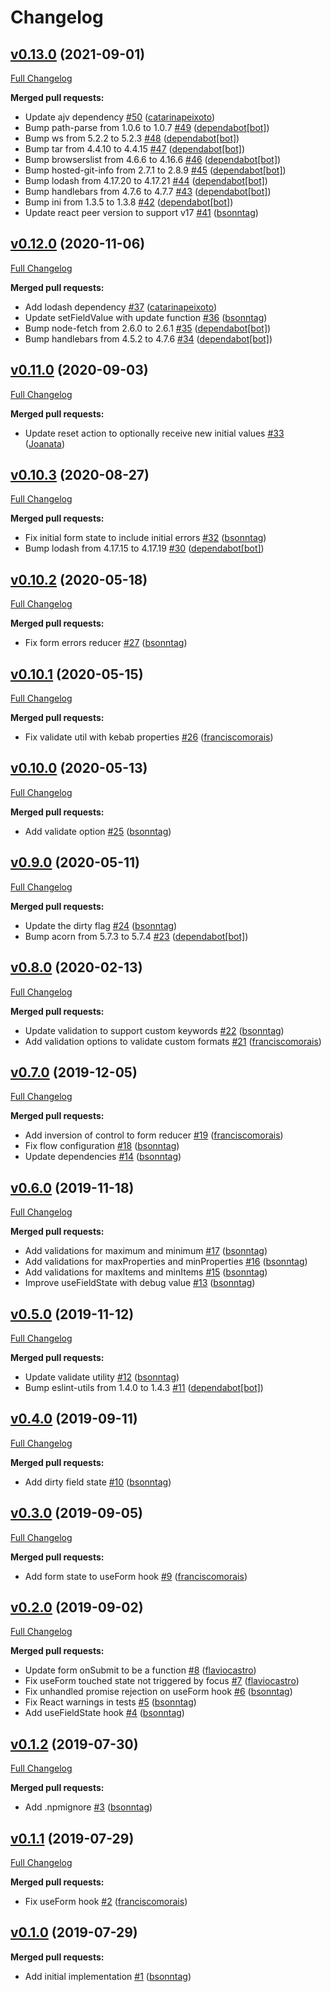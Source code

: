 # Changelog

## [v0.13.0](https://github.com/seegno/react-forms/tree/v0.13.0) (2021-09-01)
[Full Changelog](https://github.com/seegno/react-forms/compare/v0.12.0...v0.13.0)

**Merged pull requests:**

- Update ajv dependency [\#50](https://github.com/seegno/react-forms/pull/50) ([catarinapeixoto](https://github.com/catarinapeixoto))
- Bump path-parse from 1.0.6 to 1.0.7 [\#49](https://github.com/seegno/react-forms/pull/49) ([dependabot[bot]](https://github.com/apps/dependabot))
- Bump ws from 5.2.2 to 5.2.3 [\#48](https://github.com/seegno/react-forms/pull/48) ([dependabot[bot]](https://github.com/apps/dependabot))
- Bump tar from 4.4.10 to 4.4.15 [\#47](https://github.com/seegno/react-forms/pull/47) ([dependabot[bot]](https://github.com/apps/dependabot))
- Bump browserslist from 4.6.6 to 4.16.6 [\#46](https://github.com/seegno/react-forms/pull/46) ([dependabot[bot]](https://github.com/apps/dependabot))
- Bump hosted-git-info from 2.7.1 to 2.8.9 [\#45](https://github.com/seegno/react-forms/pull/45) ([dependabot[bot]](https://github.com/apps/dependabot))
- Bump lodash from 4.17.20 to 4.17.21 [\#44](https://github.com/seegno/react-forms/pull/44) ([dependabot[bot]](https://github.com/apps/dependabot))
- Bump handlebars from 4.7.6 to 4.7.7 [\#43](https://github.com/seegno/react-forms/pull/43) ([dependabot[bot]](https://github.com/apps/dependabot))
- Bump ini from 1.3.5 to 1.3.8 [\#42](https://github.com/seegno/react-forms/pull/42) ([dependabot[bot]](https://github.com/apps/dependabot))
- Update react peer version to support v17 [\#41](https://github.com/seegno/react-forms/pull/41) ([bsonntag](https://github.com/bsonntag))

## [v0.12.0](https://github.com/seegno/react-forms/tree/v0.12.0) (2020-11-06)
[Full Changelog](https://github.com/seegno/react-forms/compare/v0.11.0...v0.12.0)

**Merged pull requests:**

- Add lodash dependency [\#37](https://github.com/seegno/react-forms/pull/37) ([catarinapeixoto](https://github.com/catarinapeixoto))
- Update setFieldValue with update function [\#36](https://github.com/seegno/react-forms/pull/36) ([bsonntag](https://github.com/bsonntag))
- Bump node-fetch from 2.6.0 to 2.6.1 [\#35](https://github.com/seegno/react-forms/pull/35) ([dependabot[bot]](https://github.com/apps/dependabot))
- Bump handlebars from 4.5.2 to 4.7.6 [\#34](https://github.com/seegno/react-forms/pull/34) ([dependabot[bot]](https://github.com/apps/dependabot))

## [v0.11.0](https://github.com/seegno/react-forms/tree/v0.11.0) (2020-09-03)
[Full Changelog](https://github.com/seegno/react-forms/compare/v0.10.3...v0.11.0)

**Merged pull requests:**

- Update reset action to optionally receive new initial values [\#33](https://github.com/seegno/react-forms/pull/33) ([Joanata](https://github.com/Joanata))

## [v0.10.3](https://github.com/seegno/react-forms/tree/v0.10.3) (2020-08-27)
[Full Changelog](https://github.com/seegno/react-forms/compare/v0.10.2...v0.10.3)

**Merged pull requests:**

- Fix initial form state to include initial errors [\#32](https://github.com/seegno/react-forms/pull/32) ([bsonntag](https://github.com/bsonntag))
- Bump lodash from 4.17.15 to 4.17.19 [\#30](https://github.com/seegno/react-forms/pull/30) ([dependabot[bot]](https://github.com/apps/dependabot))

## [v0.10.2](https://github.com/seegno/react-forms/tree/v0.10.2) (2020-05-18)
[Full Changelog](https://github.com/seegno/react-forms/compare/v0.10.1...v0.10.2)

**Merged pull requests:**

- Fix form errors reducer [\#27](https://github.com/seegno/react-forms/pull/27) ([bsonntag](https://github.com/bsonntag))

## [v0.10.1](https://github.com/seegno/react-forms/tree/v0.10.1) (2020-05-15)
[Full Changelog](https://github.com/seegno/react-forms/compare/v0.10.0...v0.10.1)

**Merged pull requests:**

- Fix validate util with kebab properties [\#26](https://github.com/seegno/react-forms/pull/26) ([franciscomorais](https://github.com/franciscomorais))

## [v0.10.0](https://github.com/seegno/react-forms/tree/v0.10.0) (2020-05-13)
[Full Changelog](https://github.com/seegno/react-forms/compare/v0.9.0...v0.10.0)

**Merged pull requests:**

- Add validate option [\#25](https://github.com/seegno/react-forms/pull/25) ([bsonntag](https://github.com/bsonntag))

## [v0.9.0](https://github.com/seegno/react-forms/tree/v0.9.0) (2020-05-11)
[Full Changelog](https://github.com/seegno/react-forms/compare/v0.8.0...v0.9.0)

**Merged pull requests:**

- Update the dirty flag [\#24](https://github.com/seegno/react-forms/pull/24) ([bsonntag](https://github.com/bsonntag))
- Bump acorn from 5.7.3 to 5.7.4 [\#23](https://github.com/seegno/react-forms/pull/23) ([dependabot[bot]](https://github.com/apps/dependabot))

## [v0.8.0](https://github.com/seegno/react-forms/tree/v0.8.0) (2020-02-13)
[Full Changelog](https://github.com/seegno/react-forms/compare/v0.7.0...v0.8.0)

**Merged pull requests:**

- Update validation to support custom keywords [\#22](https://github.com/seegno/react-forms/pull/22) ([bsonntag](https://github.com/bsonntag))
- Add validation options to validate custom formats [\#21](https://github.com/seegno/react-forms/pull/21) ([franciscomorais](https://github.com/franciscomorais))

## [v0.7.0](https://github.com/seegno/react-forms/tree/v0.7.0) (2019-12-05)
[Full Changelog](https://github.com/seegno/react-forms/compare/v0.6.0...v0.7.0)

**Merged pull requests:**

- Add inversion of control to form reducer [\#19](https://github.com/seegno/react-forms/pull/19) ([franciscomorais](https://github.com/franciscomorais))
- Fix flow configuration [\#18](https://github.com/seegno/react-forms/pull/18) ([bsonntag](https://github.com/bsonntag))
- Update dependencies [\#14](https://github.com/seegno/react-forms/pull/14) ([bsonntag](https://github.com/bsonntag))

## [v0.6.0](https://github.com/seegno/react-forms/tree/v0.6.0) (2019-11-18)
[Full Changelog](https://github.com/seegno/react-forms/compare/v0.5.0...v0.6.0)

**Merged pull requests:**

- Add validations for maximum and minimum [\#17](https://github.com/seegno/react-forms/pull/17) ([bsonntag](https://github.com/bsonntag))
- Add validations for maxProperties and minProperties [\#16](https://github.com/seegno/react-forms/pull/16) ([bsonntag](https://github.com/bsonntag))
- Add validations for maxItems and minItems [\#15](https://github.com/seegno/react-forms/pull/15) ([bsonntag](https://github.com/bsonntag))
- Improve useFieldState with debug value [\#13](https://github.com/seegno/react-forms/pull/13) ([bsonntag](https://github.com/bsonntag))

## [v0.5.0](https://github.com/seegno/react-forms/tree/v0.5.0) (2019-11-12)
[Full Changelog](https://github.com/seegno/react-forms/compare/v0.4.0...v0.5.0)

**Merged pull requests:**

- Update validate utility [\#12](https://github.com/seegno/react-forms/pull/12) ([bsonntag](https://github.com/bsonntag))
- Bump eslint-utils from 1.4.0 to 1.4.3 [\#11](https://github.com/seegno/react-forms/pull/11) ([dependabot[bot]](https://github.com/apps/dependabot))

## [v0.4.0](https://github.com/seegno/react-forms/tree/v0.4.0) (2019-09-11)
[Full Changelog](https://github.com/seegno/react-forms/compare/v0.3.0...v0.4.0)

**Merged pull requests:**

- Add dirty field state [\#10](https://github.com/seegno/react-forms/pull/10) ([bsonntag](https://github.com/bsonntag))

## [v0.3.0](https://github.com/seegno/react-forms/tree/v0.3.0) (2019-09-05)
[Full Changelog](https://github.com/seegno/react-forms/compare/v0.2.0...v0.3.0)

**Merged pull requests:**

- Add form state to useForm hook [\#9](https://github.com/seegno/react-forms/pull/9) ([franciscomorais](https://github.com/franciscomorais))

## [v0.2.0](https://github.com/seegno/react-forms/tree/v0.2.0) (2019-09-02)
[Full Changelog](https://github.com/seegno/react-forms/compare/v0.1.2...v0.2.0)

**Merged pull requests:**

- Update form onSubmit to be a function [\#8](https://github.com/seegno/react-forms/pull/8) ([flaviocastro](https://github.com/flaviocastro))
- Fix useForm touched state not triggered by focus [\#7](https://github.com/seegno/react-forms/pull/7) ([flaviocastro](https://github.com/flaviocastro))
- Fix unhandled promise rejection on useForm hook [\#6](https://github.com/seegno/react-forms/pull/6) ([bsonntag](https://github.com/bsonntag))
- Fix React warnings in tests [\#5](https://github.com/seegno/react-forms/pull/5) ([bsonntag](https://github.com/bsonntag))
- Add useFieldState hook [\#4](https://github.com/seegno/react-forms/pull/4) ([bsonntag](https://github.com/bsonntag))

## [v0.1.2](https://github.com/seegno/react-forms/tree/v0.1.2) (2019-07-30)
[Full Changelog](https://github.com/seegno/react-forms/compare/v0.1.1...v0.1.2)

**Merged pull requests:**

- Add .npmignore [\#3](https://github.com/seegno/react-forms/pull/3) ([bsonntag](https://github.com/bsonntag))

## [v0.1.1](https://github.com/seegno/react-forms/tree/v0.1.1) (2019-07-29)
[Full Changelog](https://github.com/seegno/react-forms/compare/v0.1.0...v0.1.1)

**Merged pull requests:**

- Fix useForm hook [\#2](https://github.com/seegno/react-forms/pull/2) ([franciscomorais](https://github.com/franciscomorais))

## [v0.1.0](https://github.com/seegno/react-forms/tree/v0.1.0) (2019-07-29)
**Merged pull requests:**

- Add initial implementation [\#1](https://github.com/seegno/react-forms/pull/1) ([bsonntag](https://github.com/bsonntag))
